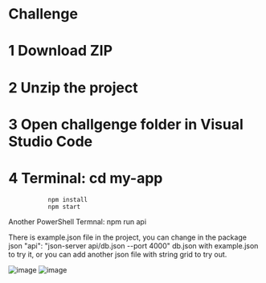 # Challenge
# 1 Download ZIP
# 2 Unzip the project
# 3 Open challgenge folder in Visual Studio Code
# 4 Terminal:  cd my-app
               npm install
               npm start
Another PowerShell Termnal: npm run api


There is example.json file in the project, you can change in the package json "api": "json-server api/db.json --port 4000"  db.json with example.json to try it, or you can add another json file with string grid to try out.

![image](https://github.com/user-attachments/assets/ae783aa4-4448-43ba-831b-33e361dc4b0b)
![image](https://github.com/user-attachments/assets/caa0d037-9a5e-41d5-b8e7-ee32145eece9)
